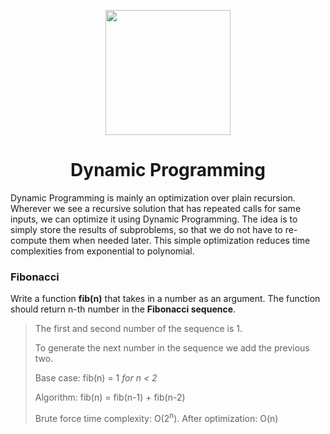 <p align="center">
  <img src="https://blog.ploeh.dk/content/binary/asymmetric-fractal-tree.png" width="200">
</p>
<h1 align="center">Dynamic Programming</h1>
<p align="cneter" justify="center">Dynamic Programming is mainly an optimization over plain recursion. Wherever we see a recursive solution that has repeated calls for same inputs, we can optimize it using Dynamic Programming. The idea is to simply store the results of subproblems, so that we do not have to re-compute them when needed later. This simple optimization reduces time complexities from exponential to polynomial.</p>

<h3>Fibonacci</h3>

Write a function **fib(n)** that takes in a number as an argument.
The function should return n-th number in the **Fibonacci sequence**.

> The first and second number of the sequence is 1.
>
> To generate the next number in the sequence we add the previous two.
>
> Base case: fib(n) = 1 *for n < 2*
>
> Algorithm: fib(n) = fib(n-1) + fib(n-2)
>
> Brute force time complexity: O(2<sup>n</sup>). After optimization: O(n)

